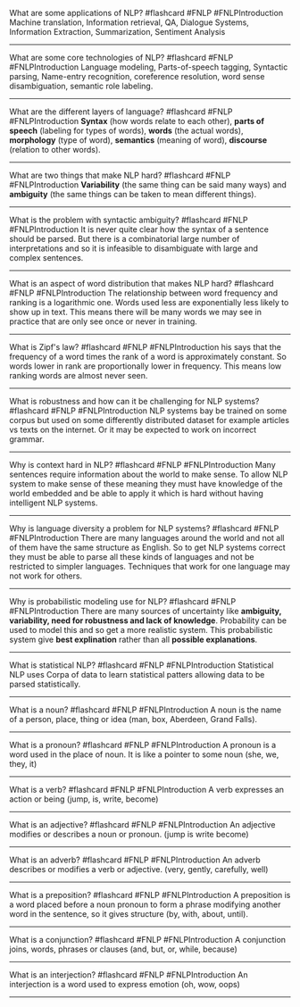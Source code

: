 What are some applications of NLP? #flashcard #FNLP #FNLPIntroduction
	Machine translation, Information retrieval, QA, Dialogue Systems, Information Extraction, Summarization, Sentiment Analysis

---
What are some core technologies of NLP? #flashcard #FNLP #FNLPIntroduction 
	Language modeling, Parts-of-speech tagging, Syntactic parsing, Name-entry recognition, coreference resolution, word sense disambiguation, semantic role labeling.

---
What are the different layers of language? #flashcard #FNLP #FNLPIntroduction 
	**Syntax** (how words relate to each other), **parts of speech** (labeling for types of words), **words** (the actual words), **morphology** (type of word), **semantics** (meaning of word), **discourse** (relation to other words).

---
What are two things that make NLP hard? #flashcard #FNLP #FNLPIntroduction 
	**Variability** (the same thing can be said many ways) and **ambiguity** (the same things can be taken to mean different things).

---
What is the problem with syntactic ambiguity? #flashcard #FNLP #FNLPIntroduction 
	It is never quite clear how the syntax of a sentence should be parsed. But there is a combinatorial large number of interpretations and so it is infeasible to disambiguate with large and complex sentences.

---
What is an aspect of word distribution that makes NLP hard? #flashcard #FNLP #FNLPIntroduction 
	The relationship between word frequency and ranking is a logarithmic one. Words used less are exponentially less likely to show up in text. This means there will be many words we may see in practice that are only see once or never in training. 

---
What is Zipf's law? #flashcard #FNLP #FNLPIntroduction 
	his says that the frequency of a word times the rank of a word is approximately constant. So words lower in rank are proportionally lower in frequency. This means low ranking words are almost never seen.

---
What is robustness and how can it be challenging for NLP systems? #flashcard #FNLP #FNLPIntroduction 
	NLP systems bay be trained on some corpus but used on some differently distributed dataset for example articles vs texts on the internet. Or it may be expected to work on incorrect grammar.

---
Why is context hard in NLP? #flashcard #FNLP #FNLPIntroduction 
	Many sentences require information about the world to make sense. To allow NLP system to make sense of these meaning they must  have knowledge of the world embedded and be able to apply it which is hard without having intelligent NLP systems.

---
Why is language diversity a problem for NLP systems? #flashcard #FNLP #FNLPIntroduction 
	There are many languages around the world and not all of them have the same structure as English. So to get NLP systems correct they must be able to parse all these kinds of languages and not be restricted to simpler languages. Techniques that work for one language may not work for others.

---
Why is probabilistic modeling use for NLP? #flashcard #FNLP #FNLPIntroduction 
	There are many sources of uncertainty like **ambiguity, variability, need for robustness and lack of knowledge**. Probability can be used to model this and so get a more realistic system. This probabilistic system give **best explination** rather than all **possible explanations**.

---
What is statistical NLP? #flashcard #FNLP #FNLPIntroduction 
	Statistical NLP uses Corpa of data to learn statistical patters allowing data to be parsed statistically.

---
What is a noun? #flashcard #FNLP #FNLPIntroduction 
	A noun is the name of a person, place, thing or idea (man,  box,  Aberdeen, Grand Falls).

---
What is a pronoun? #flashcard #FNLP #FNLPIntroduction 
	A pronoun is a word used in the place of noun. It is like a pointer to some noun (she, we, they, it)

---
What is a verb? #flashcard #FNLP #FNLPIntroduction 
	A verb expresses an action or being (jump, is, write, become)

---
What is an adjective? #flashcard #FNLP #FNLPIntroduction 
	An adjective modifies or describes a noun or pronoun. (jump is write become)

---
What is an adverb? #flashcard #FNLP #FNLPIntroduction 
	An adverb describes or modifies a verb or adjective. (very, gently, carefully, well)

---
What is a preposition? #flashcard #FNLP #FNLPIntroduction 
	A preposition is a word placed before a noun pronoun to form a phrase modifying another word in the sentence, so it gives structure (by, with, about, until).

---
What is a conjunction? #flashcard #FNLP #FNLPIntroduction 
	A conjunction joins, words, phrases or clauses (and, but, or, while, because)

---
What is an interjection? #flashcard #FNLP #FNLPIntroduction 
	An interjection is a word used to express emotion (oh, wow, oops)

---
